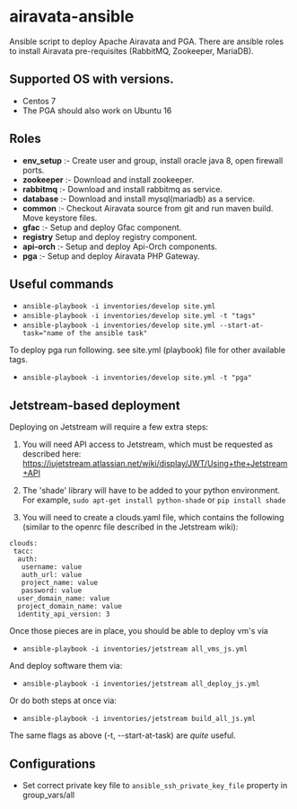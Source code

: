 # airavata-ansible

Ansible script to deploy Apache Airavata and PGA. 
There are ansible roles to install Airavata pre-requisites (RabbitMQ, Zookeeper, MariaDB).

## Supported OS with versions.

- Centos 7
- The PGA should also work on Ubuntu 16

## Roles

- **env_setup** :- Create user and group, install oracle java 8, open firewall ports.
- **zookeeper** :- Download and install zookeeper.
- **rabbitmq** :- Download and install rabbitmq as service.
- **database** :- Download and install mysql(mariadb) as a service.
- **common** :- Checkout Airavata source from git and run maven build. Move keystore files.
- **gfac** :- Setup and deploy Gfac component.
- **registry** Setup and deploy registry component.
- **api-orch** :- Setup and deploy Api-Orch components.
- **pga** :- Setup and deploy Airavata PHP Gateway.

## Useful commands

- `ansible-playbook -i inventories/develop site.yml`
- `ansible-playbook -i inventories/develop site.yml -t "tags"`
- `ansible-playbook -i inventories/develop site.yml --start-at-task="name of the ansible task"`

To deploy pga run following. see site.yml (playbook) file for other available tags.

- `ansible-playbook -i inventories/develop site.yml -t "pga"`

## Jetstream-based deployment

Deploying on Jetstream will require a few extra steps:

1. You will need API access to Jetstream, which must be requested 
as described here:
https://iujetstream.atlassian.net/wiki/display/JWT/Using+the+Jetstream+API

2. The 'shade' library will have to be added to your python environment. 
For example, `sudo apt-get install python-shade` or `pip install shade`

3. You will need to create a clouds.yaml file, which contains the 
 following (similar to the openrc file described in the Jetstream wiki):

```
clouds:
 tacc:
  auth: 
   username: value
   auth_url: value
   project_name: value
   password: value 
  user_domain_name: value
  project_domain_name: value
  identity_api_version: 3
```

Once those pieces are in place, you should be able to deploy vm's via

- `ansible-playbook -i inventories/jetstream all_vms_js.yml`

And deploy software them via:

- `ansible-playbook -i inventories/jetstream all_deploy_js.yml`

Or do both steps at once via:

- `ansible-playbook -i inventories/jetstream build_all_js.yml`

The same flags as above (-t, --start-at-task) are *quite* useful. 

## Configurations

- Set correct private key file to `ansible_ssh_private_key_file` property in group_vars/all
